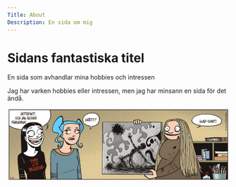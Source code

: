 ```yaml
---
Title: About
Description: En sida om mig
---
```


Sidans fantastiska titel
==========================

En sida som avhandlar mina hobbies och intressen

Jag har varken hobbies eller intressen, men jag har minsann en sida för det ändå.

![text](assets/img/20121206.gif)
